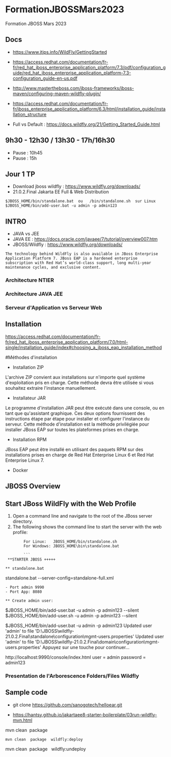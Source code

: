 # FormationJBOSSMars2023
Formation JBOSS  Mars 2023

##  Docs

- https://www.jtips.info/WildFly/GettingStarted

- https://access.redhat.com/documentation/fr-fr/red_hat_jboss_enterprise_application_platform/7.3/pdf/configuration_guide/red_hat_jboss_enterprise_application_platform-7.3-configuration_guide-en-us.pdf

- http://www.mastertheboss.com/jboss-frameworks/jboss-maven/configuring-maven-wildfly-plugin/

- https://access.redhat.com/documentation/fr-fr/jboss_enterprise_application_platform/6.3/html/installation_guide/installation_structure

- Full vs Default : https://docs.wildfly.org/21/Getting_Started_Guide.html 

##  9h30 - 12h30 /  13h30 - 17h/16h30

- Pause : 10h45
- Pause : 15h

##  Jour 1 TP

- Download  jboss wildfly :  https://www.wildfly.org/downloads/ 
- 21.0.2.Final  Jakarta EE Full & Web Distribution

```
$JBOSS_HOME/bin/standalone.bat  ou   /bin/standalone.sh  sur Linux
$JBOSS_HOME/bin/add-user.bat -u admin -p admin123 

```


## INTRO

-   JAVA vs JEE
-   JAVA  EE :  https://docs.oracle.com/javaee/7/tutorial/overview007.htm
-   JBOSS/Wildfly  :  https://www.wildfly.org/downloads/
```
The technology behind WildFly is also available in JBoss Enterprise Application Platform 7. JBoss EAP is a hardened enterprise subscription with Red Hat’s world-class support, long multi-year maintenance cycles, and exclusive content.

```

### Architecture NTIER

### Architecture JAVA JEE

### Serveur  d'Application vs Serveur Web

## Installation

https://access.redhat.com/documentation/fr-fr/red_hat_jboss_enterprise_application_platform/7.0/html-single/installation_guide/index#choosing_a_jboss_eap_installation_method

#Méthodes d'installation

* Installation ZIP

L'archive ZIP convient aux installations sur n'importe quel système d'exploitation pris en charge. Cette méthode devra être utilisée si vous souhaitez extraire l'instance manuellement.


* Installateur JAR

Le programme d'installation JAR peut être exécuté dans une console, ou en tant que qu'assistant graphique. Ces deux options fournissent des instructions étape par étape pour installer et configurer l'instance du serveur. Cette méthode d'installation est la méthode privilégiée pour installer JBoss EAP sur toutes les plateformes prises en charge.

*  Installation RPM

JBoss EAP peut être installé en utilisant des paquets RPM sur des installations prises en charge de Red Hat Enterprise Linux 6 et Red Hat Enterprise Linux 7.

* Docker

## JBOSS Overview

Start JBoss WildFly with the Web Profile
-------------------------

1. Open a command line and navigate to the root of the JBoss server directory.
2. The following shows the command line to start the server with the web profile:

```
        For Linux:   JBOSS_HOME/bin/standalone.sh
        For Windows: JBOSS_HOME\bin\standalone.bat
		
		```
 **STARTER JBOSS +++++

** standalone.bat 

```
standalone.bat  --server-config=standalone-full.xml
```
- Port admin 9990
- Port App: 8080

** Create admin user: 
```
$JBOSS_HOME/bin/add-user.bat -u admin -p admin123 --silent
$JBOSS_HOME/bin/add-user.sh -u admin -p admin123 --silent

$JBOSS_HOME/bin/add-user.bat -u admin -p admin123
Updated user 'admin' to file 'D:\JBOSS\wildfly-21.0.2.Final\standalone\configuration\mgmt-users.properties'
Updated user 'admin' to file 'D:\JBOSS\wildfly-21.0.2.Final\domain\configuration\mgmt-users.properties'
Appuyez sur une touche pour continuer...


http://localhost:9990/console/index.html
user = admin
password =  admin123

### Presentation de l'Arborescence  Folders/Files Wildfly

##  Sample code
- git clone https://github.com/sanogotech/helloear.git

* https://hantsy.github.io/jakartaee8-starter-boilerplate/03run-wildfly-mvn.html

mvn clean  package 
```
mvn clean  package  wildfly:deploy
```
mvn clean  package   wildfly:undeploy


